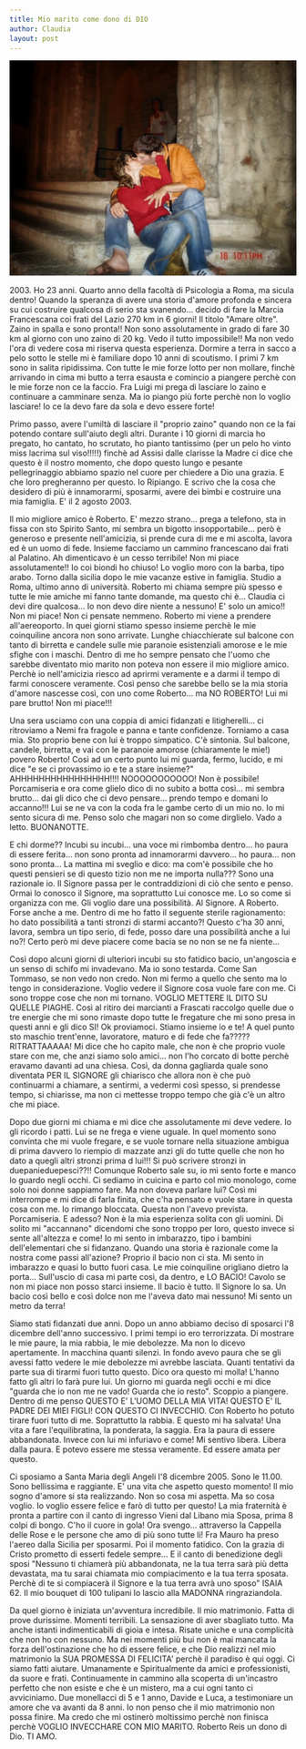 ```yaml
---
title: Mio marito come dono di DIO
author: Claudia
layout: post
---
```


![](/img/posts/bacio-robyclaudia.jpg)

2003\. Ho 23 anni.  Quarto anno della facoltà di Psicologia a Roma, ma sicula dentro! Quando la speranza di avere una storia d'amore profonda e sincera su cui costruire qualcosa di serio sta svanendo... decido di fare la Marcia Francescana coi frati del Lazio 270 km in 6 giorni! Il titolo "Amare oltre".  Zaino in spalla e sono pronta!! Non sono assolutamente in grado di fare 30 km al giorno con uno zaino di 20 kg.  Vedo il tutto impossibile!! Ma non vedo l'ora di vedere cosa mi riserva questa esperienza. Dormire a terra in sacco a pelo sotto le stelle mi è familiare dopo 10 anni di scoutismo.  I primi 7 km sono in salita ripidissima. Con tutte le mie forze lotto per non mollare, finchè arrivando in cima mi butto a terra esausta e comincio a piangere perchè con le mie forze non ce la faccio. Fra Luigi mi prega di lasciare lo zaino e continuare a camminare senza. Ma io piango più forte perchè non lo voglio lasciare! Io ce la devo fare da sola e devo essere forte! 

Primo passo, avere l'umiltà di lasciare il "proprio zaino" quando non ce la fai potendo contare sull'aiuto degli altri. Durante i 10 giorni di marcia ho pregato, ho cantato, ho scrutato, ho pianto tantissimo (per un pelo ho vinto miss lacrima sul viso!!!!!) finchè ad Assisi dalle clarisse la Madre ci dice che questo è il nostro momento, che dopo questo lungo e pesante pellegrinaggio abbiamo spazio nel cuore per chiedere a Dio una grazia. E che loro pregheranno per questo. Io Ripiango. E scrivo che la cosa che desidero di più è innamorarmi, sposarmi, avere dei bimbi e costruire una mia famiglia. E' il 2 agosto 2003.

Il mio migliore amico è Roberto. E' mezzo strano... prega a telefono, sta in fissa con sto Spirito Santo,  mi sembra un bigotto insopportabile... però è generoso e presente nell'amicizia, si prende cura di me e mi ascolta, lavora ed è un uomo di fede. Insieme facciamo un cammino francescano dai frati al Palatino. Ah dimenticavo è un cesso terribile! Non mi piace assolutamente!! Io coi biondi ho chiuso! Lo voglio moro con la barba, tipo arabo.  Torno dalla sicilia dopo le mie vacanze estive in famiglia. Studio a Roma, ultimo anno di università.  Roberto mi chiama sempre più spesso e tutte le mie amiche mi fanno tante domande, ma questo chi è... Claudia ci devi dire qualcosa... Io non devo dire niente a nessuno! E' solo un amico!! Non mi piace! Non ci pensate nemmeno.  Roberto mi viene a prendere all'aereoporto. In quei giorni stiamo spesso insieme perchè le mie coinquiline ancora non sono arrivate. Lunghe chiacchierate sul balcone con tanto di birretta e candele sulle mie paranoie esistenziali amorose e le mie sfighe con i maschi.  Dentro di me ho sempre pensato che l'uomo che sarebbe diventato mio marito non poteva non essere il mio migliore amico. Perchè io nell'amicizia riesco ad aprirmi veramente e a darmi il tempo di farmi conoscere veramente. Così penso che sarebbe bello se la mia storia d'amore nascesse così, con uno come Roberto... ma NO ROBERTO! Lui mi pare brutto! Non mi piace!!! 

Una sera usciamo con una coppia di amici fidanzati e litigherelli... ci ritroviamo a Nemi fra fragole e panna e tante confidenze. Torniamo a casa  mia. Sto proprio bene con lui è troppo simpatico. C'è sintonia. Sul balcone, candele, birretta, e  vai con le paranoie amorose (chiaramente le mie!) povero Roberto! Così ad un certo punto lui mi guarda, fermo, lucido, e mi dice "e se ci provassimo io e te a stare insieme?" AHHHHHHHHHHHHHHHH!!!! NOOOOOOOOOOO! Non è possibile! Porcamiseria e ora come glielo dico di no subito a botta così... mi sembra brutto... dai gli dico che ci devo pensare... prendo tempo e domani lo accanno!!! Lui se ne va con la coda fra le gambe certo di un mio no. Io mi sento sicura di me. Penso solo che magari non so come dirglielo. Vado a letto. BUONANOTTE. 

E chi dorme?? Incubi su incubi... una voce mi rimbomba dentro... ho paura di essere ferita... non sono pronta ad innamorarmi davvero... ho paura... non sono pronta... La mattina mi sveglio e dico: ma com'è possibile che ho questi pensieri se di questo tizio non me ne importa nulla??? Sono una razionale io. Il Signore passa per le contraddizioni di ciò che sento e penso. Ormai lo conosco il Signore, ma soprattutto Lui conosce me. Lo so come si organizza con me. Gli voglio dare una possibilità. Al Signore. A Roberto. Forse anche a me.  Dentro di me ho fatto il seguente sterile ragionamento: ho dato possibilità a tanti stronzi di starmi accanto?! Questo c'ha 30 anni, lavora, sembra un tipo serio, di fede, posso dare una possibilità anche a lui no?! Certo però mi deve piacere come bacia se no non se ne fa niente... 

Così dopo alcuni giorni di ulteriori incubi su sto fatidico bacio, un'angoscia e un senso di schifo mi invadevano. Ma io sono testarda. Come San Tommaso, se non vedo non credo. Non mi fermo a quello che sento ma lo tengo in considerazione. Voglio vedere il Signore cosa vuole fare con me. Ci sono troppe cose che non mi tornano. VOGLIO METTERE IL DITO SU QUELLE PIAGHE. Così al ritiro dei marcianti a Frascati raccolgo quelle due o tre energie che mi sono rimaste dopo tutte le fregature che mi sono presa in questi anni e gli dico SI! Ok proviamoci. Stiamo insieme io e te!  A quel punto sto maschio trent'enne, lavoratore, maturo e di fede che fa????? RITRATTAAAAA! Mi dice che ho capito male, che non è che proprio vuole stare con me, che anzi siamo solo amici... non l'ho corcato di botte perchè eravamo davanti ad una chiesa. Così, da donna gagliarda quale sono diventata PER IL SIGNORE gli chiarisco che allora non è che può continuarmi a chiamare, a sentirmi, a vedermi così spesso, si prendesse tempo, si chiarisse, ma non ci mettesse troppo tempo che già c'è un altro che mi piace.  

Dopo due giorni mi chiama e mi dice che assolutamente mi deve vedere. Io gli ricordo i patti. Lui se ne frega e viene uguale. In quel momento sono convinta che mi vuole fregare,  e se vuole tornare nella situazione ambigua di prima davvero lo riempio di mazzate anzi gli do tutte quelle che non ho dato a quegli altri stronzi prima d lui!!! Si può scrivere stronzi in duepanieduepesci??!! Comunque Roberto sale su, io mi sento forte e manco lo guardo negli occhi. Ci sediamo in cuicina e parto col mio monologo, come solo noi donne sappiamo fare. Ma non doveva parlare lui? Così mi interrompe e mi dice di farla finita, che c'ha pensato e vuole stare in questa cosa con me. Io rimango bloccata.  Questa non l'avevo prevista. Porcamiseria. E adesso? Non è la mia esperienza solita con gli uomini. Di solito mi "accannano" dicendomi che sono troppo per loro, questo invece si sente all'altezza e come! Io mi sento in imbarazzo, tipo i bambini dell'elementari che si fidanzano. Quando una storia è razionale come la nostra come passi all'azione? Proprio il bacio non ci sta. Mi sento in imbarazzo e quasi lo butto fuori casa. Le mie coinquiline origliano dietro la porta... Sull'uscio di casa mi parte così, da dentro, e LO BACIO! Cavolo se non mi piace non posso starci insieme. Il bacio è tutto. Il Signore lo sa. Un bacio così bello e così dolce non me l'aveva dato mai nessuno! Mi sento un metro da terra!

Siamo stati fidanzati due anni. Dopo un anno abbiamo deciso di sposarci l'8 dicembre dell'anno successivo. I primi tempi io ero terrorizzata. Di mostrare le mie paure, la mia rabbia, le mie debolezze. Ma non lo dicevo apertamente. In macchina quanti silenzi. In fondo avevo paura che se gli avessi fatto vedere le mie debolezze mi avrebbe lasciata.  Quanti tentativi da parte sua di tirarmi fuori tutto questo. Dico ora questo mi molla! L'hanno fatto gli altri lo farà pure lui. Un giorno mi guarda negli occhi e mi dice "guarda che io non me ne vado! Guarda che io resto". Scoppio a piangere. Dentro di me penso QUESTO E' L'UOMO DELLA MIA VITA! QUESTO E' IL PADRE DEI MIEI FIGLI! CON QUESTO CI INVECCHIO. Con Roberto ho potuto tirare fuori tutto di me. Soprattutto la rabbia. E questo mi ha salvata! Una vita a fare l'equilibratina, la ponderata, la saggia. Era la paura di essere abbandonata. Invece con lui mi infuriavo e come! Mi sentivo libera. Libera dalla paura. E potevo essere me stessa veramente. Ed essere amata per questo. 

Ci sposiamo a Santa Maria degli Angeli l'8 dicembre 2005. Sono le 11.00. Sono bellissima e raggiante. E' una vita che aspetto questo momento! Il mio sogno d'amore si sta realizzando. Non so cosa mi aspetta. Ma so cosa voglio. Io voglio essere felice e farò di tutto per questo! La mia fraternità è pronta a partire con il canto di ingresso Vieni dal Libano mia Sposa, prima 8 colpi di bongo. C'ho il cuore in gola! Ora svengo... attraverso la Cappella delle Rose e le persone che amo di più sono tutte li! Fra Mauro ha preso l'aereo dalla Sicilia per sposarmi. Poi il momento fatidico.  Con la grazia di Cristo prometto di esserti fedele sempre... E il canto di benedizione degli sposi "Nessuno ti chiamerà più abbandonata, ne la tua terra sarà più detta devastata, ma tu sarai chiamata mio compiacimento e la tua terra sposata. Perchè di te si compiacerà il Signore e la tua terra avrà uno sposo" ISAIA 62. Il mio bouquet di 100 tulipani lo lascio alla MADONNA ringraziandola.

Da quel giorno è iniziata un'avventura incredibile. Il mio matrimonio. Fatta di prove durissime. Momenti terribili. La sensazione di aver sbagliato tutto. Ma anche istanti indimenticabili di gioia e intesa. Risate uniche e una complicità che non ho con nessuno. Ma nei momenti più bui non è mai mancata la forza dell'ostinazione che ho di essere felice, e che Dio realizzi nel mio matrimonio la SUA PROMESSA DI FELICITA'  perchè il paradiso è qui oggi. Ci siamo fatti aiutare. Umanamente e Spiritualmente da amici e professionisti, da suore e frati. Continuamente in cammino alla scoperta di un'incastro perfetto che non esiste e che è un mistero, ma a cui ogni tanto ci avviciniamo. Due monellacci di 5 e 1 anno, Davide e Luca, a testimoniare un amore che va avanti da 8 anni. Io non penso che il mio matrimonio non possa finire. Ma credo che mi ostinerò moltissimo perchè non finisca perchè VOGLIO INVECCHARE CON MIO MARITO. Roberto Reis un dono di Dio. TI AMO.

 